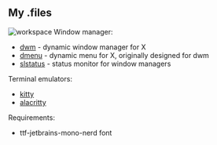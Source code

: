 ## My .files

![workspace](https://private-user-images.githubusercontent.com/187670763/400201951-130426c7-3e29-40ab-904d-7e1af9ffa2be.png?jwt=eyJhbGciOiJIUzI1NiIsInR5cCI6IkpXVCJ9.eyJpc3MiOiJnaXRodWIuY29tIiwiYXVkIjoicmF3LmdpdGh1YnVzZXJjb250ZW50LmNvbSIsImtleSI6ImtleTUiLCJleHAiOjE3MzYwODI5NTYsIm5iZiI6MTczNjA4MjY1NiwicGF0aCI6Ii8xODc2NzA3NjMvNDAwMjAxOTUxLTEzMDQyNmM3LTNlMjktNDBhYi05MDRkLTdlMWFmOWZmYTJiZS5wbmc_WC1BbXotQWxnb3JpdGhtPUFXUzQtSE1BQy1TSEEyNTYmWC1BbXotQ3JlZGVudGlhbD1BS0lBVkNPRFlMU0E1M1BRSzRaQSUyRjIwMjUwMTA1JTJGdXMtZWFzdC0xJTJGczMlMkZhd3M0X3JlcXVlc3QmWC1BbXotRGF0ZT0yMDI1MDEwNVQxMzEwNTZaJlgtQW16LUV4cGlyZXM9MzAwJlgtQW16LVNpZ25hdHVyZT1jODI5MWEwYTkxMjJjMTk0NjkzNTZmMjJmMjJlN2IxNmRkZjAzYWM1MTU3M2JhYjAwY2E0YjA0ODE3NTJmZGZjJlgtQW16LVNpZ25lZEhlYWRlcnM9aG9zdCJ9.DluVr945gobnv4Q6wafmR9RKZ9yAm3my5ZTXXttF3pE)
Window manager:
 - [dwm](https://dwm.suckless.org) - dynamic window manager for X
 - [dmenu](https://tools.suckless.org/dmenu/) - dynamic menu for X, originally designed for dwm
 - [slstatus](https://tools.suckless.org/slstatus/) - status monitor for window managers
 
Terminal emulators:
 - [kitty](https://github.com/kovidgoyal/kitty)
 - [alacritty](https://github.com/alacritty/alacritty)

Requirements:
- ttf-jetbrains-mono-nerd font

